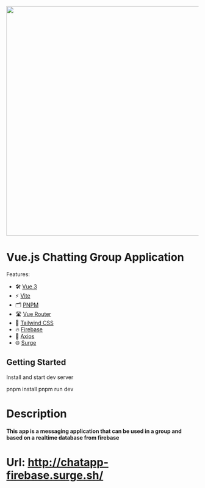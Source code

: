 <p align='center'>
  <img src='' alt='' width='600'/>
</p>

# Vue.js Chatting Group Application
Features:

- 🛠 [Vue 3](https://v3.vuejs.org/guide/introduction.html)
- ⚡️ [Vite](https://vitejs.dev/guide/)
- 🗂 [PNPM](https://pnpm.io)
- 🛣 [Vue Router](https://github.com/vuejs/vue-router-next)
- 🎨 [Tailwind CSS](https://tailwindcss.com/docs/)
- 🔥 [Firebase](https://console.firebase.google.com/)
- 💼 [Axios](https://axios-http.com/)
- 🌐 [Surge](https://surge.sh/)

## Getting Started
Install and start dev server

pnpm install
pnpm run dev

# Description
<h4>
  This app is a messaging application that can be used in a group and based on a realtime database from firebase
</h4>

# Url: http://chatapp-firebase.surge.sh/
